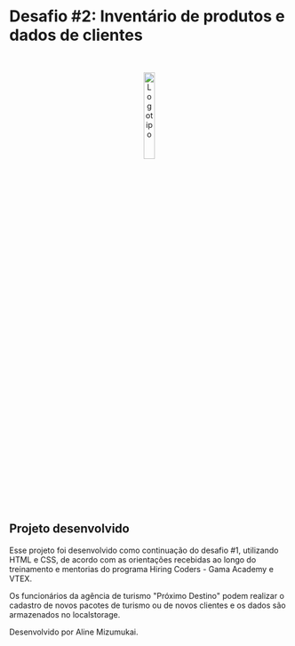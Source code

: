 # Desafio #2: Inventário de produtos e dados de clientes

<br>

<p align="center">
  <img src="./assets/logotipo.png" alt="Logotipo" width="20%">
</p>

## Projeto desenvolvido

Esse projeto foi desenvolvido como continuação do desafio #1, utilizando HTML e CSS, de acordo com as orientações recebidas ao longo do treinamento e mentorias do programa Hiring Coders - Gama Academy e VTEX.

Os funcionários da agência de turismo "Próximo Destino" podem realizar o cadastro de novos pacotes de turismo ou de novos clientes e os dados são armazenados no localstorage.

Desenvolvido por Aline Mizumukai.

